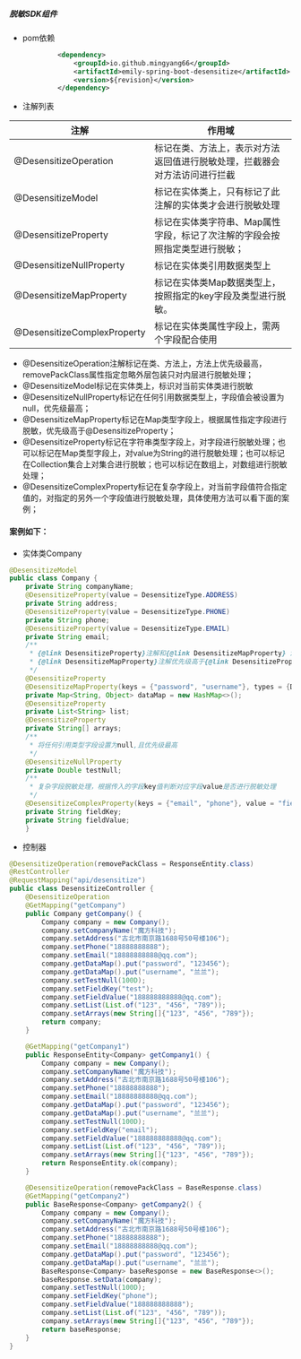 ##### 脱敏SDK组件

- pom依赖

```xml
            <dependency>
                <groupId>io.github.mingyang66</groupId>
                <artifactId>emily-spring-boot-desensitize</artifactId>
                <version>${revision}</version>
            </dependency>
```

- 注解列表

| 注解                        | 作用域                                                       |
| --------------------------- | ------------------------------------------------------------ |
| @DesensitizeOperation       | 标记在类、方法上，表示对方法返回值进行脱敏处理，拦截器会对方法访问进行拦截 |
| @DesensitizeModel           | 标记在实体类上，只有标记了此注解的实体类才会进行脱敏处理     |
| @DesensitizeProperty        | 标记在实体类字符串、Map属性字段，标记了次注解的字段会按照指定类型进行脱敏； |
| @DesensitizeNullProperty    | 标记在实体类引用数据类型上                                   |
| @DesensitizeMapProperty     | 标记在实体类Map数据类型上，按照指定的key字段及类型进行脱敏。 |
| @DesensitizeComplexProperty | 标记在实体类属性字段上，需两个字段配合使用                   |

- @DesensitizeOperation注解标记在类、方法上，方法上优先级最高，removePackClass属性指定忽略外层包装只对内层进行脱敏处理；
- @DesensitizeModel标记在实体类上，标识对当前实体类进行脱敏
- @DesensitizeNullProperty标记在任何引用数据类型上，字段值会被设置为null，优先级最高；
- @DesensitizeMapProperty标记在Map类型字段上，根据属性指定字段进行脱敏，优先级高于@DesensitizeProperty；
- @DesensitizeProperty标记在字符串类型字段上，对字段进行脱敏处理；也可以标记在Map类型字段上，对value为String的进行脱敏处理；也可以标记在Collection集合上对集合进行脱敏；也可以标记在数组上，对数组进行脱敏处理；
- @DesensitizeComplexProperty标记在复杂字段上，对当前字段值符合指定值的，对指定的另外一个字段值进行脱敏处理，具体使用方法可以看下面的案例；

#### 案例如下：

- 实体类Company

```java
@DesensitizeModel
public class Company {
    private String companyName;
    @DesensitizeProperty(value = DesensitizeType.ADDRESS)
    private String address;
    @DesensitizeProperty(value = DesensitizeType.PHONE)
    private String phone;
    @DesensitizeProperty(value = DesensitizeType.EMAIL)
    private String email;
    /**
     * {@link DesensitizeProperty}注解和{@link DesensitizeMapProperty} 注解都可以对Map集合中value为String的值进行脱敏处理；
     * {@link DesensitizeMapProperty}注解优先级高于{@link DesensitizeProperty}注解
     */
    @DesensitizeProperty
    @DesensitizeMapProperty(keys = {"password", "username"}, types = {DesensitizeType.DEFAULT, DesensitizeType.USERNAME})
    private Map<String, Object> dataMap = new HashMap<>();
    @DesensitizeProperty
    private List<String> list;
    @DesensitizeProperty
    private String[] arrays;
    /**
     * 将任何引用类型字段设置为null,且优先级最高
     */
    @DesensitizeNullProperty
    private Double testNull;
    /**
     * 复杂字段脱敏处理，根据传入的字段key值判断对应字段value是否进行脱敏处理
     */
    @DesensitizeComplexProperty(keys = {"email", "phone"}, value = "fieldValue", types = {DesensitizeType.EMAIL, DesensitizeType.PHONE})
    private String fieldKey;
    private String fieldValue;
    }
```

- 控制器

```java
@DesensitizeOperation(removePackClass = ResponseEntity.class)
@RestController
@RequestMapping("api/desensitize")
public class DesensitizeController {
    @DesensitizeOperation
    @GetMapping("getCompany")
    public Company getCompany() {
        Company company = new Company();
        company.setCompanyName("魔方科技");
        company.setAddress("古北市南京路1688号50号楼106");
        company.setPhone("18888888888");
        company.setEmail("18888888888@qq.com");
        company.getDataMap().put("password", "123456");
        company.getDataMap().put("username", "兰兰");
        company.setTestNull(100D);
        company.setFieldKey("test");
        company.setFieldValue("188888888888@qq.com");
        company.setList(List.of("123", "456", "789"));
        company.setArrays(new String[]{"123", "456", "789"});
        return company;
    }

    @GetMapping("getCompany1")
    public ResponseEntity<Company> getCompany1() {
        Company company = new Company();
        company.setCompanyName("魔方科技");
        company.setAddress("古北市南京路1688号50号楼106");
        company.setPhone("18888888888");
        company.setEmail("18888888888@qq.com");
        company.getDataMap().put("password", "123456");
        company.getDataMap().put("username", "兰兰");
        company.setTestNull(100D);
        company.setFieldKey("email");
        company.setFieldValue("188888888888@qq.com");
        company.setList(List.of("123", "456", "789"));
        company.setArrays(new String[]{"123", "456", "789"});
        return ResponseEntity.ok(company);
    }

    @DesensitizeOperation(removePackClass = BaseResponse.class)
    @GetMapping("getCompany2")
    public BaseResponse<Company> getCompany2() {
        Company company = new Company();
        company.setCompanyName("魔方科技");
        company.setAddress("古北市南京路1688号50号楼106");
        company.setPhone("18888888888");
        company.setEmail("18888888888@qq.com");
        company.getDataMap().put("password", "123456");
        company.getDataMap().put("username", "兰兰");
        BaseResponse<Company> baseResponse = new BaseResponse<>();
        baseResponse.setData(company);
        company.setTestNull(100D);
        company.setFieldKey("phone");
        company.setFieldValue("188888888888");
        company.setList(List.of("123", "456", "789"));
        company.setArrays(new String[]{"123", "456", "789"});
        return baseResponse;
    }
}
```

